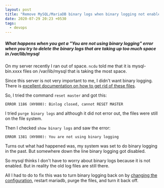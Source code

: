 ```yaml
---
layout: post
title: "Remove MySQL/MariaDB binary logs when binary logging not enabled"
date: 2020-07-29 20:23 +0530
tags:
  - devops
---
```


##### What happens when you get a "You are not using binary logging" error when you try to delete the binary logs that are taking up too much space in /var/lib/mysql #####

On my server recently I ran out of space. `ncdu` told me that it is mysql-bin.xxxx files on /var/lib/mysql that is taking the most space.

Since this server is not very important to me, I didn't want binary logging. There is [excellent documentation on how to get rid of these files](https://mariadb.com/kb/en/using-and-maintaining-the-binary-log/).

So, I tried the command `reset master` and got this:

```
ERROR 1186 (HY000): Binlog closed, cannot RESET MASTER
```

I tried `purge binary logs` and although it did not error out, the files were still on the file system.

Then I checked `show binary logs` and saw the error:
```
ERROR 1381 (HY000): You are not using binary logging
```

Turns out what had happened was, my system was set to do binary logging in the past. But somewhere down the line binary logging got disabled.

So mysql thinks I don't have to worry about binary logs because it is not enabled. But in reality the old log files are still there.

All I had to do to fix this was to turn binary logging back on by [changing the configuration](https://wiki.archlinux.org/index.php/MariaDB#MySQL_binary_logs_are_taking_up_huge_disk_space), restart mariadb, purge the files, and turn it back off.

